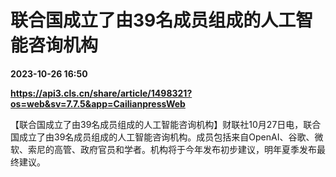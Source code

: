 # 联合国成立了由39名成员组成的人工智能咨询机构

**2023-10-26 16:50**

**https://api3.cls.cn/share/article/1498321?os=web&sv=7.7.5&app=CailianpressWeb**

【联合国成立了由39名成员组成的人工智能咨询机构】财联社10月27日电，联合国成立了由39名成员组成的人工智能咨询机构。成员包括来自OpenAI、谷歌、微软、索尼的高管、政府官员和学者。机构将于今年发布初步建议，明年夏季发布最终建议。